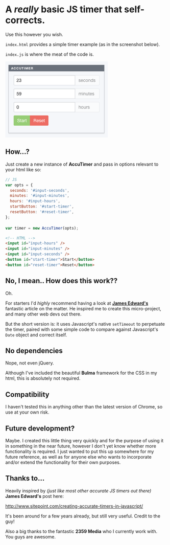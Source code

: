 # A _really_ basic JS timer that self-corrects.

Use this however you wish.

`index.html` provides a simple timer example (as in the screenshot below).

`index.js` is where the meat of the code is.

![AccuTimer](https://github.com/AaronLeoCooper/accu-timer/blob/master/screenie.png)

## How...?

Just create a new instance of **AccuTimer** and pass in options relevant to your html like so:

```javascript
// JS
var opts = {
  seconds: '#input-seconds',
  minutes: '#input-minutes',
  hours: '#input-hours',
  startButton: '#start-timer',
  resetButton: '#reset-timer',
};

var timer = new AccuTimer(opts);
```
```html
<!-- HTML -->
<input id="input-hours" />
<input id="input-minutes" />
<input id="input-seconds" />
<button id="start-timer">Start</button>
<button id="reset-timer">Reset</button>
```

## No, I mean.. How does this work??

Oh.

For starters I'd _highly_ recommend having a look at [**James Edward's**](http://www.sitepoint.com/creating-accurate-timers-in-javascript/) fantastic article on the matter. He inspired me to create this micro-project, and many other web devs out there.

But the short version is: it uses Javascript's native ``setTimeout`` to perpetuate the timer, paired with some simple code to compare against Javascript's ``Date`` object and correct itself.

## No dependencies

Nope, not even jQuery.

Although I've included the beautiful **Bulma** framework for the CSS in my html, this is absolutely not required.

## Compatibility

I haven't tested this in anything other than the latest version of Chrome, so use at your own risk.

## Future development?

Maybe. I created this little thing very quickly and for the purpose of using it in something in the near future, however I don't yet know whether more functionality is required. I just wanted to put this up somewhere for my future reference, as well as for anyone else who wants to incorporate and/or extend the functionality for their own purposes.

## Thanks to...

Heavily inspired by _(just like most other accurate JS timers out there)_ **James Edward's** post here:

http://www.sitepoint.com/creating-accurate-timers-in-javascript/

It's been around for a few years already, but still very useful. Credit to the guy!

Also a big thanks to the fantastic **2359 Media** who I currently work with. You guys are awesome.
